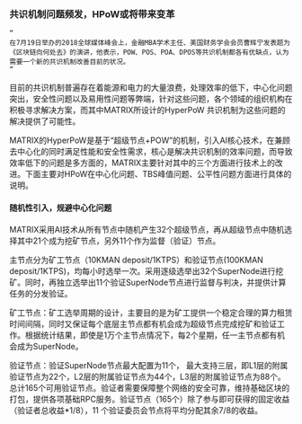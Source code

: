 ### 共识机制问题频发，HPoW或将带来变革

    “
    在7月19日举办的2018全球媒体峰会上，金融MBA学术主任、美国财务学会会员曹辉宁发表题为《区块链向何处去》的演讲，他表示，POW、POS、POA、DPOS等共识机制都各有优缺点，认为需要一个新的共识机制改善目前的状况。
    ”

目前的共识机制普遍存在着能源和电力的大量浪费，处理效率的低下，中心化问题突出，安全性问题以及易用性问题等弊端，针对这些问题，各个领域的组织机构在积极寻求解决方案，而其中MATRIX所设计的HyperPoW 共识机制为这些问题的解决提供了可能性。

MATRIX的HyperPoW是基于“超级节点+POW”的机制，引入AI核心技术，在兼顾去中心化的同时满足性能和安全性需求，核心是解决共识机制的效率问题，而导致效率低下的问题是多方面的，MATRIX主要针对其中的三个方面进行技术上的改进。下面主要对HPoW在中心化问题、TBS峰值问题、公平性问题方面进行具体的说明。


#### 随机性引入，规避中心化问题

MATRIX采用AI技术从所有节点中随机产生32个超级节点，再从超级节点中随机选择其中21个成为挖矿节点，另外11个作为监督（验证）节点。

主节点分为矿工节点（10KMAN deposit/1KTPS）和验证节点(100KMAN deposit/1KTPS)，均每小时选举一次。采用逐级选举出32个SuperNode进行挖矿。同时，再独立选举出11个验证SuperNode节点进行监督与判决，并提供计算任务的分发验证。


矿工节点：矿工选举周期的设计，主要目的是为矿工提供一个稳定合理的算力租赁时间间隔，同时又保证每个底层主节点都有机会成为超级节点完成挖矿和验证工作。根据统计结果，即使是1万个主节点情况下，每2个星期，任一主节点都有机会成为SuperNode。

验证节点：验证SuperNode节点最大配置为11个， 最大支持三层，即L1层的附属验证节点为22个，L2层的附属验证节点为44个，L3层的附属验证节点为88个。总计165个可用验证节点。验证者需要保障整个网络的安全可靠，维持基础区块的打包，提供各项基础RPC服务。验证节点（165个）除了参与即可获得的固定收益（验证者总收益*1/8），11 个验证委员会节点将平均分配其余7/8的收益。